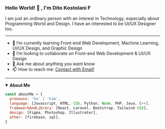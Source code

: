 ### Hello World! 👋 , I'm Dito Kostolani F

I am just an ordinary person with an interest in Technology, especially about Programming World and Design. I have an interested to be UI/UX Designer too.

---
- 📖 I’m currently learning Front-end Web Development, Machine Learning, UI/UX Design, and Graphic Design
- 💼 I’m looking to collaborate on Front-end Web Development & UI/UX Design 
- 💬 Ask me about anything you want know
- 📫 How to reach me: <a href="mailto:ditokostolani@gmail.com?Subject=Work%20Together">Contact with Email!</a>
---

<details open>
  <summary>
    <strong>About Me</strong>
    <p></p>
  </summary>

```javascript
const aboutMe = {
  pronouns: 'he' | 'him',
  language: [Javascript, HTML, CSS, Python, Node, PHP, Java, C++],
  frameworkAndLibrary: [React, Laravel, Bootstrap, Tailwind CSS],
  design: [Figma, Photoshop, Illustrator],
  other: [firebase, sql],
}

```
</details>
